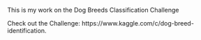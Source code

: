 <p>This is my work on the Dog Breeds Classification Challenge</p>
<p>Check out the Challenge: https://www.kaggle.com/c/dog-breed-identification.</p>
